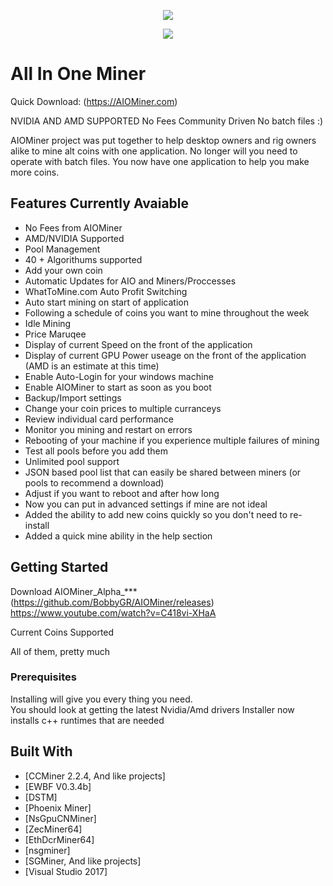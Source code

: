 
<p align="center">
  <img src="http://aiominer.com/images/logo1-transparent.png">
</p>
<p align="center">
  <img src="http://aiominer.com/img/logo/dot1.png">
</p>

# All In One Miner
Quick Download: (https://AIOMiner.com)

NVIDIA AND AMD SUPPORTED
No Fees
Community Driven
No batch files :)

AIOMiner project was put together to help desktop owners and rig owners alike to mine alt coins with one application.  No longer will you need to operate with batch files.  You now have one application to help you make more coins. 



## Features Currently Avaiable
 - No Fees from AIOMiner
 - AMD/NVIDIA Supported
 - Pool Management
 - 40 + Algorithums supported
 - Add your own coin
 - Automatic Updates for AIO and Miners/Proccesses
 - WhatToMine.com Auto Profit Switching 
 - Auto start mining on start of application
 - Following a schedule of coins you want to mine throughout the week
 - Idle Mining
 - Price Maruqee
 - Display of current Speed on the front of the application
 - Display of current GPU Power useage on the front of the application (AMD is an estimate at this time)
 - Enable Auto-Login for your windows machine
 - Enable AIOMiner to start as soon as you boot 
 - Backup/Import settings
 - Change your coin prices to multiple curranceys
 - Review individual card performance
 - Monitor you mining and restart on errors
 - Rebooting of your machine if you experience multiple failures of mining
 - Test all pools before you add them
 - Unlimited pool support
 - JSON based pool list that can easily be shared between miners (or pools to recommend a download)
 - Adjust if you want to reboot and after how long
 - Now you can put in advanced settings if mine are not ideal
 - Added the ability to add new coins quickly so you don't need to re-install
 - Added a quick mine ability in the help section

## Getting Started

Download AIOMiner_Alpha_*** (https://github.com/BobbyGR/AIOMiner/releases)
https://www.youtube.com/watch?v=C418vi-XHaA


Current Coins Supported

All of them, pretty much


### Prerequisites

Installing will give you every thing you need.  
You should look at getting the latest Nvidia/Amd drivers
Installer now installs c++ runtimes that are needed

## Built With

* [CCMiner 2.2.4, And like projects]
* [EWBF V0.3.4b]
* [DSTM]
* [Phoenix Miner]
* [NsGpuCNMiner]
* [ZecMiner64]
* [EthDcrMiner64]
* [nsgminer]
* [SGMiner, And like projects]
* [Visual Studio 2017]
